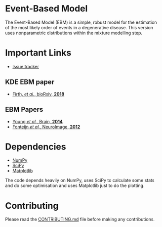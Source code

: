 Event-Based Model
=================

The Event-Based Model (EBM) is a simple, robust model for the estimation of the most likely order of events in a degenerative disease. This version uses nonparametric distributions within the mixture modelling step.

Important Links
===============

- [Issue tracker](https://github.com/ucl-pond/kde_ebm/issues)

KDE EBM paper
-------------
- [Firth, *et al.*, bioRxiv, **2018**](https://doi.org/10.1101/297978)

EBM Papers
----------
- [Young *et al.*, Brain, **2014**](http://brain.oxfordjournals.org/cgi/pmidlookup?view=long&pmid=25012224)
- [Fonteijn *et al.*, NeuroImage, **2012**](http://www.sciencedirect.com/science/article/pii/S1053811912000791)

Dependencies
============
- [NumPy](https://github.com/numpy/numpy)
- [SciPy](https://github.com/scipy/scipy)
- [Matplotlib](https://github.com/matplotlib/matplotlib)

The code depends heavily on NumPy, uses SciPy to calculate some stats and do some optimisation and uses Matplotlib just to do the plotting.

Contributing
============
Please read the [CONTRIBUTING.md](CONTRIBUTING.md) file before making any contributions.
